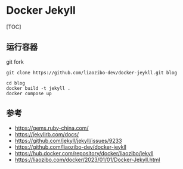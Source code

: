 # Docker Jekyll

[TOC]

## 运行容器

git fork

```
git clone https://github.com/liaozibo-dev/docker-jeykll.git blog
```

```
cd blog
docker build -t jekyll .
docker compose up
```

## 参考

* https://gems.ruby-china.com/
* https://jekyllrb.com/docs/
* https://github.com/jekyll/jekyll/issues/9233
* https://github.com/liaozibo-dev/docker-jeykll
* https://hub.docker.com/repository/docker/liaozibo/jekyll
* https://liaozibo.com/docker/2023/01/01/Docker-Jekyll.html